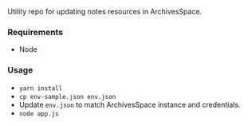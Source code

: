 Utility repo for updating notes resources in ArchivesSpace.

### Requirements
- Node

### Usage

- `yarn install`
- `cp env-sample.json env.json`
- Update `env.json` to match ArchivesSpace instance and credentials.
- `node app.js`
